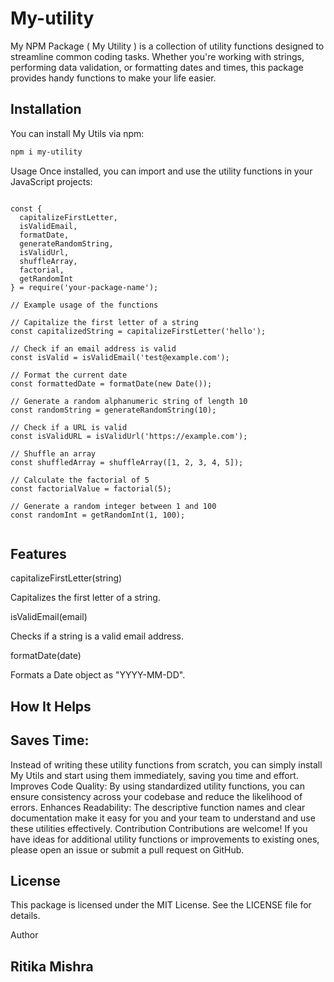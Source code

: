 # My-utility
My NPM Package 
( My Utility ) is a collection of utility functions designed to streamline common coding tasks. Whether you're working with strings, performing data validation, or formatting dates and times, this package provides handy functions to make your life easier.

## Installation

You can install My Utils via npm:

```bash
npm i my-utility
```
Usage
Once installed, you can import and use the utility functions in your JavaScript projects:

```

const {
  capitalizeFirstLetter,
  isValidEmail,
  formatDate,
  generateRandomString,
  isValidUrl,
  shuffleArray,
  factorial,
  getRandomInt
} = require('your-package-name');

// Example usage of the functions

// Capitalize the first letter of a string
const capitalizedString = capitalizeFirstLetter('hello');

// Check if an email address is valid
const isValid = isValidEmail('test@example.com');

// Format the current date
const formattedDate = formatDate(new Date());

// Generate a random alphanumeric string of length 10
const randomString = generateRandomString(10);

// Check if a URL is valid
const isValidURL = isValidUrl('https://example.com');

// Shuffle an array
const shuffledArray = shuffleArray([1, 2, 3, 4, 5]);

// Calculate the factorial of 5
const factorialValue = factorial(5);

// Generate a random integer between 1 and 100
const randomInt = getRandomInt(1, 100);


```
 ## Features

capitalizeFirstLetter(string)

Capitalizes the first letter of a string.

isValidEmail(email)

Checks if a string is a valid email address.

formatDate(date)

Formats a Date object as "YYYY-MM-DD".

## How It Helps

 ## Saves Time:

Instead of writing these utility functions from scratch, you can simply install My Utils and start using them immediately, saving you time and effort.
Improves Code Quality: By using standardized utility functions, you can ensure consistency across your codebase and reduce the likelihood of errors.
Enhances Readability: The descriptive function names and clear documentation make it easy for you and your team to understand and use these utilities effectively.
Contribution
Contributions are welcome! If you have ideas for additional utility functions or improvements to existing ones, please open an issue or submit a pull request on GitHub.

## License
This package is licensed under the MIT License. See the LICENSE file for details.

Author 
## Ritika Mishra


